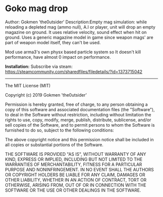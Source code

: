 # Goko mag drop
Author: Gokmen 'the0utsider'
Description:Empty mag simulation: while reloading a depleted mag (ammo null), A.I or player, unit will drop an empty magazine on ground.
It uses relative velocity, sound effect when hit on ground. Uses a generic magazine model in game since weapon mags' are part of weapon model itself, they can't be used.

Mod use arma3's own physx based particle system so It doesn't kill performance, have almost 0 impact on performance.

**Installation:**
 Subscribe via steam:
 https://steamcommunity.com/sharedfiles/filedetails/?id=1373715042

---

The MIT License (MIT)

Copyright (c) 2019 Gokmen 'the0utsider'

Permission is hereby granted, free of charge, to any person obtaining a copy of this software and associated documentation files (the "Software"), to deal in the Software without restriction, including without limitation the rights to use, copy, modify, merge, publish, distribute, sublicense, and/or sell copies of the Software, and to permit persons to whom the Software is furnished to do so, subject to the following conditions:

The above copyright notice and this permission notice shall be included in all copies or substantial portions of the Software.

THE SOFTWARE IS PROVIDED "AS IS", WITHOUT WARRANTY OF ANY KIND, EXPRESS OR IMPLIED, INCLUDING BUT NOT LIMITED TO THE WARRANTIES OF MERCHANTABILITY, FITNESS FOR A PARTICULAR PURPOSE AND NONINFRINGEMENT. IN NO EVENT SHALL THE AUTHORS OR COPYRIGHT HOLDERS BE LIABLE FOR ANY CLAIM, DAMAGES OR OTHER LIABILITY, WHETHER IN AN ACTION OF CONTRACT, TORT OR OTHERWISE, ARISING FROM, OUT OF OR IN CONNECTION WITH THE SOFTWARE OR THE USE OR OTHER DEALINGS IN THE SOFTWARE.
